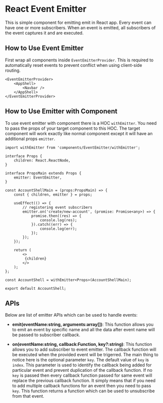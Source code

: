 # React Event Emitter

This is simple component for emitting emit in React app. Every event can have one or more subscribers. When an event is emitted, all subscribers of the event captures it and are executed.

## How to Use Event Emitter

First wrap all components inside `EventEmitterProvider`. This is required to automatically reset events to prevent conflict when using client-side routing.

```tsx
<EventEmitterProvider>
    <AppShell>
        <Navbar />
    </AppShell>
</EventEmitterProvider>
```

## How to Use Emitter with Component

To use event emitter with component there is a HOC `withEmitter`. You need to pass the props of your target component to this HOC. The target component will work exactly like normal component except it will have an additional props `emitter`.

```tsx
import withEmitter from 'components/EventEmitter/withEmitter';

interface Props {
    children: React.ReactNode,
}

interface PropsMain extends Props {
    emitter: EventEmitter,
}

const AccountShellMain = (props:PropsMain) => {
    const { children, emitter } = props;

    useEffect(() => {
        // registering event subscribers
        emitter.on('create/new-account', (promise: Promise<any>) => {
            promise.then((res) => {
                console.log(res);
            }).catch((err) => {
                console.log(err);
            });
        });
    });

    return (
        <>
         {children}
        </>
    );
};

const AccountShell = withEmitter<Props>(AccountShellMain);

export default AccountShell;
```

## APIs

Below are list of emitter APIs which can be used to handle events:

* **emit(eventName:string, arguments:array[])**: This function allows you to emit an event by specific name and all the data after event name will be passed to subscriber callback.

* **on(eventName:string, callback:Function, key?:string)**: This function allows you to add subscriber to event emitter. The callback function will be executed when the provided event will be trigerred. The main thing to notice here is the optional parameter `key`. The default value of `key` is `index`. This parameter is used to identify the callback being added for particular event and prevent duplication of the callback function. If no `key` is passed then every callback function passed for same event will replace the previous callback function. It simply means that if you need to add multiple callback functions for an event then you need to pass `key`. This function returns a function which can be used to unsubscribe from that event.
